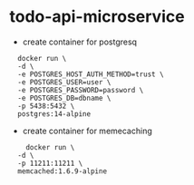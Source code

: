 # todo-api-microservice

- create container for postgresq
````
  docker run \
  -d \
  -e POSTGRES_HOST_AUTH_METHOD=trust \
  -e POSTGRES_USER=user \
  -e POSTGRES_PASSWORD=password \
  -e POSTGRES_DB=dbname \
  -p 5438:5432 \
  postgres:14-alpine
  ````


- create container for memecaching
````
    docker run \
  -d \
  -p 11211:11211 \
  memcached:1.6.9-alpine
  ````

